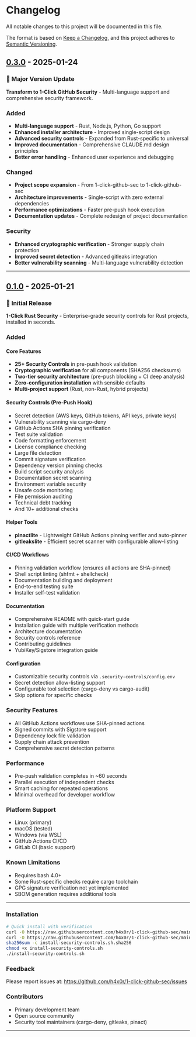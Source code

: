 # Changelog

All notable changes to this project will be documented in this file.

The format is based on [Keep a Changelog](https://keepachangelog.com/en/1.0.0/),
and this project adheres to [Semantic Versioning](https://semver.org/spec/v2.0.0.html).

## [0.3.0] - 2025-01-24

### 🚀 Major Version Update

**Transform to 1-Click GitHub Security** - Multi-language support and comprehensive security framework.

### Added
- **Multi-language support** - Rust, Node.js, Python, Go support
- **Enhanced installer architecture** - Improved single-script design
- **Advanced security controls** - Expanded from Rust-specific to universal
- **Improved documentation** - Comprehensive CLAUDE.md design principles
- **Better error handling** - Enhanced user experience and debugging

### Changed
- **Project scope expansion** - From 1-click-github-sec to 1-click-github-sec
- **Architecture improvements** - Single-script with zero external dependencies
- **Performance optimizations** - Faster pre-push hook execution
- **Documentation updates** - Complete redesign of project documentation

### Security
- **Enhanced cryptographic verification** - Stronger supply chain protection
- **Improved secret detection** - Advanced gitleaks integration
- **Better vulnerability scanning** - Multi-language vulnerability detection

---

## [0.1.0] - 2025-01-21

### 🎉 Initial Release

**1-Click Rust Security** - Enterprise-grade security controls for Rust projects, installed in seconds.

### Added

#### Core Features
- **25+ Security Controls** in pre-push hook validation
- **Cryptographic verification** for all components (SHA256 checksums)
- **Two-tier security architecture** (pre-push blocking + CI deep analysis)
- **Zero-configuration installation** with sensible defaults
- **Multi-project support** (Rust, non-Rust, hybrid projects)

#### Security Controls (Pre-Push Hook)
- Secret detection (AWS keys, GitHub tokens, API keys, private keys)
- Vulnerability scanning via cargo-deny
- GitHub Actions SHA pinning verification
- Test suite validation
- Code formatting enforcement
- License compliance checking
- Large file detection
- Commit signature verification
- Dependency version pinning checks
- Build script security analysis
- Documentation secret scanning
- Environment variable security
- Unsafe code monitoring
- File permission auditing
- Technical debt tracking
- And 10+ additional checks

#### Helper Tools
- **pinactlite** - Lightweight GitHub Actions pinning verifier and auto-pinner
- **gitleakslite** - Efficient secret scanner with configurable allow-listing

#### CI/CD Workflows
- Pinning validation workflow (ensures all actions are SHA-pinned)
- Shell script linting (shfmt + shellcheck)
- Documentation building and deployment
- End-to-end testing suite
- Installer self-test validation

#### Documentation
- Comprehensive README with quick-start guide
- Installation guide with multiple verification methods
- Architecture documentation
- Security controls reference
- Contributing guidelines
- YubiKey/Sigstore integration guide

#### Configuration
- Customizable security controls via `.security-controls/config.env`
- Secret detection allow-listing support
- Configurable tool selection (cargo-deny vs cargo-audit)
- Skip options for specific checks

### Security Features
- All GitHub Actions workflows use SHA-pinned actions
- Signed commits with Sigstore support
- Dependency lock file validation
- Supply chain attack prevention
- Comprehensive secret detection patterns

### Performance
- Pre-push validation completes in ~60 seconds
- Parallel execution of independent checks
- Smart caching for repeated operations
- Minimal overhead for developer workflow

### Platform Support
- Linux (primary)
- macOS (tested)
- Windows (via WSL)
- GitHub Actions CI/CD
- GitLab CI (basic support)

### Known Limitations
- Requires bash 4.0+
- Some Rust-specific checks require cargo toolchain
- GPG signature verification not yet implemented
- SBOM generation requires additional tools

---

### Installation

```bash
# Quick install with verification
curl -O https://raw.githubusercontent.com/h4x0r/1-click-github-sec/main/install-security-controls.sh
curl -O https://raw.githubusercontent.com/h4x0r/1-click-github-sec/main/install-security-controls.sh.sha256
sha256sum -c install-security-controls.sh.sha256
chmod +x install-security-controls.sh
./install-security-controls.sh
```

### Feedback

Please report issues at: https://github.com/h4x0r/1-click-github-sec/issues

### Contributors

- Primary development team
- Open source community
- Security tool maintainers (cargo-deny, gitleaks, pinact)

---

[0.3.0]: https://github.com/h4x0r/1-click-github-sec/releases/tag/v0.3.0
[0.1.0]: https://github.com/h4x0r/1-click-github-sec/releases/tag/v0.1.0